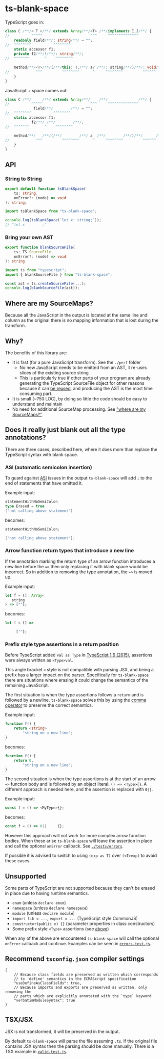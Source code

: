 # ts-blank-space

TypeScript goes in:

```typescript
class C /**/< T >/*︎*/ extends Array/**/<T> /*︎*/implements I,J/*︎*/ {
//          ^^^^^                      ^^^     ^^^^^^^^^^^^^^
    readonly field/**/: string/**/ = "";
//  ^^^^^^^^          ^^^^^^^^
    static accessor f1;
    private f2/**/!/**/: string/*︎*/;
//  ^^^^^^^       ^    ^^^^^^^^

    method/**/<T>/*︎*/(/*︎*/this: T,/**/ a? /*︎*/: string/**/)/*︎*/: void/*︎*/ {
//            ^^^         ^^^^^^^^      ^     ^^^^^^^^         ^^^^^^
    }
}
```

JavaScript + space comes out:

```javascript
class C /**/     /*︎*/ extends Array/**/    /*︎*/              /*︎*/ {
//          ^^^^^                      ^^^     ^^^^^^^^^^^^^^
             field/**/        /**/ = "";
//  ^^^^^^^^          ^^^^^^^^
    static accessor f1;
            f2/**/ /**/        /*︎*/;
//  ^^^^^^^       ^    ^^^^^^^^

    method/**/   /*︎*/(/*︎*/        /**/ a  /*︎*/        /**/)/*︎*/      /*︎*/ {
//            ^^^         ^^^^^^^^      ^     ^^^^^^^^         ^^^^^^
    }
}
```

## API

### String to String

```typescript
export default function tsBlankSpace(
    ts: string,
    onError?: (node) => void
): string;
```

```javascript
import tsBlankSpace from "ts-blank-space";

console.log(tsBlankSpace(`let x: string;`));
// "let x        ;"
```

### Bring your own AST

```typescript
export function blankSourceFile(
    ts: TS.SourceFile,
    onError?: (node) => void
): string
```

```javascript
import ts from "typescript";
import { blankSourceFile } from "ts-blank-space";

const ast = ts.createSourceFile(...);
console.log(blankSourceFile(ast));
```

## Where are my SourceMaps?

Because all the JavaScript in the output is located at the same line and column as the original
there is no mapping information that is lost during the transform.

## Why?

The benefits of this library are:

- It is fast (for a pure JavaScript transform). See the `./perf` folder
  - No new JavaScript needs to be emitted from an AST, it re-uses slices of the existing source string
  - This is particularly true if other parts of your program are already generating the TypeScript SourceFile object for other reasons because it can [be reused](#bring-your-own-ast), and producing the AST is the most time consuming part.
- It is small (~750 LOC), by doing so little the code should be easy to understand and maintain
- No need for additional SourceMap processing. See ["where are my SourceMaps?"](#where-are-my-sourcemaps)

## Does it really just blank out all the type annotations?

There are three cases, described here, where it does more than replace the TypeScript syntax with blank space.

### ASI (automatic semicolon insertion)

To guard against [ASI](https://developer.mozilla.org/en-US/docs/Web/JavaScript/Reference/Lexical_grammar#automatic_semicolon_insertion) issues in the output `ts-blank-space` will add `;` to the end of statements that have omitted it.

Example input:

```typescript
statementWithNoSemiColon
type Erased = true
("not calling above statement")
```

becomes:

```javascript
statementWithNoSemiColon;

("not calling above statement");
```

### Arrow function return types that introduce a new line

If the annotation marking the return type of an arrow function introduces a new line before the `=>`
then only replacing it with blank space would be incorrect. So in addition to removing the type annotation, the `=>` is moved up.

Example input:

```typescript
let f = (): Array<
   string
> => [""];
```

becomes:

```javascript
let f = () =>

     [""];
```

### Prefix style type assertions in a return position

Before TypeScript added `val as Type` in [TypeScript 1.6 (2015)](https://www.typescriptlang.org/docs/handbook/release-notes/typescript-1-6.html#jsx-support), assertions were always written as `<Type>val`.

This angle bracket `<` style is not compatible with parsing JSX, and being a prefix
has a larger impact on the parser. Specifically for `ts-blank-space` there are situations
where erasing it could change the semantics of the remaining JavaScript.

The first situation is when the type assertions follows a `return` and is followed by a newline.
`ts-blank-space` solves this by using the [comma operator](https://developer.mozilla.org/en-US/docs/Web/JavaScript/Reference/Operators/Comma_operator) to preserve the correct semantics.

Example input:

```typescript
function f() {
    return <string>
        "string on a new line";
}
```

becomes:

```javascript
function f() {
    return 0,
        "string on a new line";
}
```

The second situation is when the type assertions is at the start of an arrow `=>` function body and is followed
by an object literal. `() => <Type>{}`. A different approach is needed here, and the assertion is replaced with `0||`.

Example input:

```typescript
const f = () => <MyType>{};
```

becomes:

```javascript
const f = () => 0||     {};
```

However this approach will not work for more complex arrow function bodies. When these
arise `ts-blank-space` will leave the assertion in place and call the optional `onError` callback.
See [`./tests/errors`](./tests/errors.test.js).

If possible it is advised to switch to using `(exp as T)` over `(<T>exp)` to avoid these cases.

## Unsupported

Some parts of TypeScript are not supported because they can't be erased in place due to having
runtime semantics.

- `enum` (unless `declare enum`)
- `namespace` (unless `declare namespace`)
- `module` (unless `declare module`)
- `import lib = ...`, `export = ...` (TypeScript style CommonJS)
- `constructor(public x) {}` (parameter properties in class constructors)
- Some prefix style `<Type>` assertions (see [above](#legacy-type-assertions-in-a-return-position))

When any of the above are encountered `ts-blank-space` will call the optional `onError` callback and continue.
Examples can be seen in [`errors.test.js`](./tests/errors.test.js).

## Recommend `tsconfig.json` compiler settings

```jsonc
{
    // Because class fields are preserved as written which corresponds
    // to 'define' semantics in the ECMAScript specification
    "useDefineAsClassFields": true,
    // Because imports and exports are preserved as written, only removing the
    // parts which are explicitly annotated with the `type` keyword
    "verbatimModuleSyntax": true
}
```

## TSX/JSX

JSX is not transformed, it will be preserved in the output.

By default `ts-blank-space` will parse the file assuming `.ts`. If the original file contains JSX syntax
then the parsing should be done manually. There is a TSX example in [`valid.test.js`](./tests/valid.test.js).
